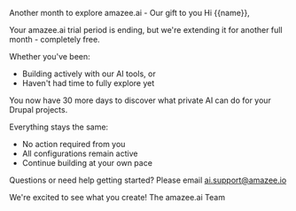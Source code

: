Another month to explore amazee.ai - Our gift to you
Hi {{name}},

Your amazee.ai trial period is ending, but we're extending it for another
full month - completely free.

Whether you've been:
- Building actively with our AI tools, or
- Haven't had time to fully explore yet

You now have 30 more days to discover what private AI can do for your
Drupal projects.

Everything stays the same:
- No action required from you
- All configurations remain active
- Continue building at your own pace

Questions or need help getting started? Please email ai.support@amazee.io

We're excited to see what you create!
The amazee.ai Team